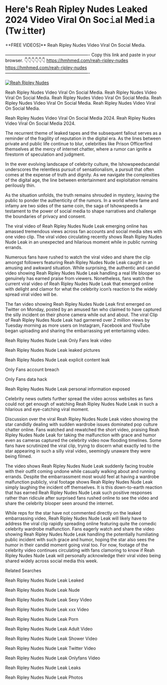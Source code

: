 # Here's Reah Ripley Nudes Leaked 2024 Video Viral On Soc𝚒al Med𝚒a (Tw𝚒tter)

++FREE VIDEOS]** Reah Ripley Nudes Video Viral On Social Media.

———————————————————-
Copy this link and paste in your browser.
👇👇👇👇👇👇
https://hmhmed.com/reah-ripley-nudes
https://hmhmed.com/reah-ripley-nudes
———————————————————-

[![Reah Ripley Nudes](https://i.imgur.com/dJHk4Zq.gif)](https://hmhmed.com/reah-ripley-nudes)

Reah Ripley Nudes Video Viral On Social Media. Reah Ripley Nudes Video Viral On Social Media. Reah Ripley Nudes Video Viral On Social Media. Reah Ripley Nudes Video Viral On Social Media. Reah Ripley Nudes Video Viral On Social Media.

Reah Ripley Nudes Video Viral On Social Media 2024. Reah Ripley Nudes Video Viral On Social Media 2024.

The recurrent theme of leaked tapes and the subsequent fallout serves as a reminder of the fragility of reputation in the digital era. As the lines between private and public life continue to blur, celebrities like Prison Officerfind themselves at the mercy of internet chatter, where a rumor can ignite a firestorm of speculation and judgment.

In the ever evolving landscape of celebrity culture, the Ishowspeedscandal underscores the relentless pursuit of sensationalism, a pursuit that often comes at the expense of truth and dignity. As we navigate the complexities of the digital age, the line between entertainment and exploitation remains perilously thin.

As the situation unfolds, the truth remains shrouded in mystery, leaving the public to ponder the authenticity of the rumors. In a world where fame and infamy are two sides of the same coin, the saga of Ishowspeedis a testament to the power of social media to shape narratives and challenge the boundaries of privacy and consent.

The viral video of Reah Ripley Nudes Nude Leak emerging online has amassed tremendous views across fan accounts and social media sites with one video clip. The viral video circulating recently shows Reah Ripley Nudes Nude Leak in an unexpected and hilarious moment while in public running errands.

Numerous fans have rushed to watch the viral video and share the clip amongst followers featuring Reah Ripley Nudes Nude Leak caught in an amusing and awkward situation. While surprising, the authentic and candid video showing Reah Ripley Nudes Nude Leak handling a real life blooper so genuinely has earned praise from viewers. Nonetheless, fans watch the current viral video of Reah Ripley Nudes Nude Leak that emerged online with delight and clamor for what the celebrity icon’s reaction to the widely spread viral video will be.

The fan video showing Reah Ripley Nudes Nude Leak first emerged on Twitter on Monday, posted by an amused fan who claimed to have captured the silly incident on their phone camera while out and about. The viral Clip of Reah Ripley Nudes Nude Leak had garnered over 2 million views by Tuesday morning as more users on Instagram, Facebook and YouTube began uploading and sharing the embarrassing yet entertaining video.

Reah Ripley Nudes Nude Leak Only Fans leak video

Reah Ripley Nudes Nude Leak leaked pictures

Reah Ripley Nudes Nude Leak explicit content leak

Only Fans account breach

Only Fans data hack

Reah Ripley Nudes Nude Leak personal information exposed

Celebrity news outlets further spread the video across websites as fans could not get enough of watching Reah Ripley Nudes Nude Leak in such a hilarious and eye-catching viral moment.

Discussion over the viral Reah Ripley Nudes Nude Leak video showing the star candidly dealing with sudden wardrobe issues dominated pop culture chatter online. Fans watched and rewatched the short video, praising Reah Ripley Nudes Nude Leak for taking the malfunction with grace and humor even as cameras captured the celebrity video now flooding timelines. Some fans have scrutinized the viral clip, trying to discern what exactly led to the star appearing in such a silly viral video, seemingly unaware they were being filmed.

The video shows Reah Ripley Nudes Nude Leak suddenly facing trouble with their outfit coming undone while casually walking about and running errands. Despite the embarrassment most would feel at having a wardrobe malfunction publicly, viral footage shows Reah Ripley Nudes Nude Leak simply laughing the incident off themselves. It is this down-to-earth reaction that has earned Reah Ripley Nudes Nude Leak such positive responses rather than ridicule after surprised fans rushed online to see the video and share the celebrity blooper seen around the internet.

While reps for the star have not commented directly on the leaked embarrassing video, Reah Ripley Nudes Nude Leak will likely have to address the viral clip rapidly spreading online featuring quite the comedic celebrity wardrobe malfunction. Fans eagerly watch and share the video showing Reah Ripley Nudes Nude Leak handling the potentially humiliating public incident with such grace and humor, hoping the star also sees the humor in their candid moment going viral too. For now, footage of the celebrity video continues circulating with fans clamoring to know if Reah Ripley Nudes Nude Leak will personally acknowledge their viral video being shared widely across social media this week.

Related Searches

Reah Ripley Nudes Nude Leak Leaked

Reah Ripley Nudes Nude Leak Nude

Reah Ripley Nudes Nude Leak Sexy Video

Reah Ripley Nudes Nude Leak xxx Video

Reah Ripley Nudes Nude Leak Porn

Reah Ripley Nudes Nude Leak Adult Video

Reah Ripley Nudes Nude Leak Shower Video

Reah Ripley Nudes Nude Leak Twitter Video

Reah Ripley Nudes Nude Leak Onlyfans Video

Reah Ripley Nudes Nude Leak Leaks

Reah Ripley Nudes Nude Leak Photos